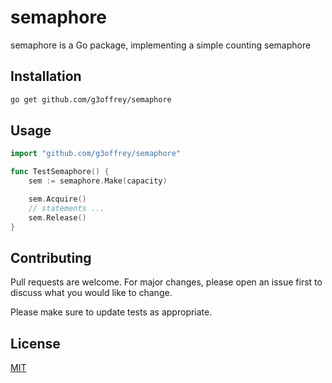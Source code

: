 # semaphore

semaphore is a Go package, implementing a simple counting semaphore

## Installation

```bash
go get github.com/g3offrey/semaphore
```

## Usage

```go
import "github.com/g3offrey/semaphore"

func TestSemaphore() {
    sem := semaphore.Make(capacity)

    sem.Acquire()
    // statements ...
    sem.Release()
}

```

## Contributing

Pull requests are welcome. For major changes, please open an issue first
to discuss what you would like to change.

Please make sure to update tests as appropriate.

## License

[MIT](https://choosealicense.com/licenses/mit/)